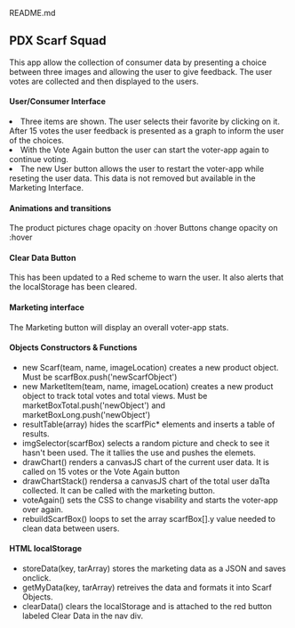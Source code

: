 README.md

## PDX Scarf Squad

This app allow the collection of consumer data by presenting a choice between three images and allowing the user to give feedback. The user votes are collected and then displayed to the users.

#### User/Consumer Interface

<li>Three items are shown. The user selects their favorite by clicking on it. After 15 votes the user feedback is presented as a graph to inform the user of the choices.</li>

<li>With the Vote Again button the user can start the voter-app again to continue voting.</li>

<li>The new User button allows the user to restart the voter-app while reseting the user data. This data is not removed but available in the Marketing Interface.</li>

#### Animations and transitions

The product pictures chage opacity on :hover
Buttons change opacity on :hover

#### Clear Data Button

This has been updated to a Red scheme to warn the user. It also alerts that the localStorage has been cleared. 

#### Marketing interface

The Marketing button will display an overall voter-app stats.

#### Objects Constructors & Functions

<ul>
	<li>new Scarf(team, name, imageLocation) creates a new product object. Must be scarfBox.push('newScarfObject')</li>
	<li>new MarketItem(team, name, imageLocation) creates a new product object to track total votes and total views. Must be marketBoxTotal.push('newObject') and marketBoxLong.push('newObject')</li>
	<li>resultTable(array) hides the scarfPic* elements and inserts a table of results.</li>
	<li>imgSelector(scarfBox) selects a random picture and check to see it hasn't been used. The it tallies the use and pushes the elemets. </li>
	<li>drawChart() renders a canvasJS chart of the current user data. It is called on 15 votes or the Vote Again button
	</li>
	<li>drawChartStack() rendersa a canvasJS chart of the total user daTta collected. It can be called with the marketing button.
	</li>
	<li>voteAgain() sets the CSS to change visability and starts the voter-app over again.
	</li>
	<li>rebuildScarfBox() loops to set the array scarfBox[].y value needed to clean data between users.</li>
</ul>

#### HTML localStorage
<ul>
	<li>storeData(key, tarArray) stores the marketing data as a JSON and saves onclick.</li>
	<li>getMyData(key, tarArray) retreives the data and formats it into Scarf Objects.</li>
	<li>clearData() clears the localStorage and is attached to the red button
labeled Clear Data in the nav div.</ul>
